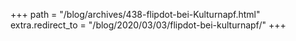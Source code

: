+++
path = "/blog/archives/438-flipdot-bei-Kulturnapf.html"
extra.redirect_to = "/blog/2020/03/03/flipdot-bei-kulturnapf/"
+++
